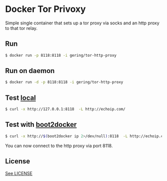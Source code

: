 Docker Tor Privoxy
==================

Simple single container that sets up a tor proxy via socks and an http proxy to that tor relay.

Run
-----

```bash
$ docker run -p 8118:8118 -i gering/tor-http-proxy
```

Run on daemon
------

```bash
$ docker run -d -p 8118:8118 -i gering/tor-http-proxy
```

Test [local](https://docs.docker.com/installation/)
----------

```bash
$ curl -x http://127.0.0.1:8118  -L http://echoip.com/
```

Test with [boot2docker](https://docs.docker.com/installation/mac/)
--------------------

```bash
$ curl -x http://$(boot2docker ip 2>/dev/null):8118  -L http://echoip.com/
```

You can now connect to the http proxy via port 8118.

License
-------

[See LICENSE](/LICENSE)
